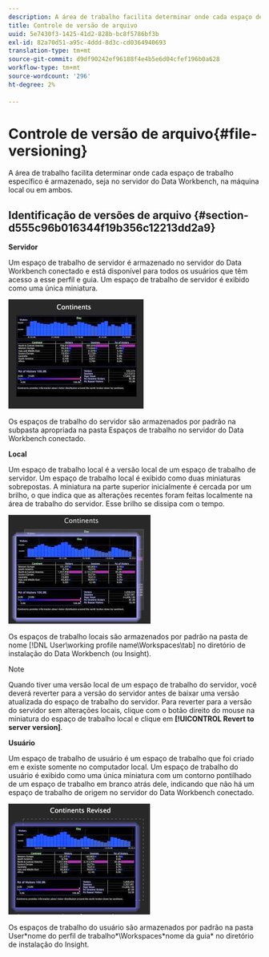 ```yaml
---
description: A área de trabalho facilita determinar onde cada espaço de trabalho específico é armazenado, seja no servidor do Data Workbench, na máquina local ou em ambos.
title: Controle de versão de arquivo
uuid: 5e7430f3-1425-41d2-828b-bc8f5786bf3b
exl-id: 82a70d51-a95c-4ddd-8d3c-cd0364940693
translation-type: tm+mt
source-git-commit: d9df90242ef96188f4e4b5e6d04cfef196b0a628
workflow-type: tm+mt
source-wordcount: '296'
ht-degree: 2%

---
```


# Controle de versão de arquivo{#file-versioning}

A área de trabalho facilita determinar onde cada espaço de trabalho específico é armazenado, seja no servidor do Data Workbench, na máquina local ou em ambos.

## Identificação de versões de arquivo {#section-d555c96b016344f19b356c12213dd2a9}

**Servidor**

Um espaço de trabalho de servidor é armazenado no servidor do Data Workbench conectado e está disponível para todos os usuários que têm acesso a esse perfil e guia. Um espaço de trabalho de servidor é exibido como uma única miniatura.

![](assets/wsp_thumb_server.png)

Os espaços de trabalho do servidor são armazenados por padrão na subpasta apropriada na pasta Espaços de trabalho no servidor do Data Workbench conectado.

**Local**

Um espaço de trabalho local é a versão local de um espaço de trabalho de servidor. Um espaço de trabalho local é exibido como duas miniaturas sobrepostas. A miniatura na parte superior inicialmente é cercada por um brilho, o que indica que as alterações recentes foram feitas localmente na área de trabalho do servidor. Esse brilho se dissipa com o tempo.

![](assets/wsp_thumb_local.png)

Os espaços de trabalho locais são armazenados por padrão na pasta de nome [!DNL User\working profile name\Workspaces\tab] no diretório de instalação do Data Workbench (ou Insight).

>[!NOTE]
>
>Quando tiver uma versão local de um espaço de trabalho do servidor, você deverá reverter para a versão do servidor antes de baixar uma versão atualizada do espaço de trabalho do servidor. Para reverter para a versão do servidor sem alterações locais, clique com o botão direito do mouse na miniatura do espaço de trabalho local e clique em **[!UICONTROL Revert to server version]**.

**Usuário**

Um espaço de trabalho de usuário é um espaço de trabalho que foi criado em e existe somente no computador local. Um espaço de trabalho do usuário é exibido como uma única miniatura com um contorno pontilhado de um espaço de trabalho em branco atrás dele, indicando que não há um espaço de trabalho de origem no servidor do Data Workbench conectado.

![](assets/wsp_thumb_user.png)

Os espaços de trabalho do usuário são armazenados por padrão na pasta User\*nome do perfil de trabalho*\Workspaces\*nome da guia* no diretório de instalação do Insight.

